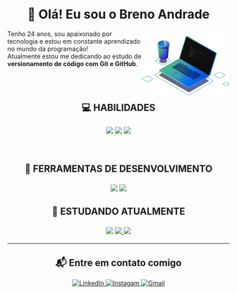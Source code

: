 <h1 align="center"> 👋 Olá! Eu sou o Breno Andrade</h1>

<img src="https://raw.githubusercontent.com/090Raphael/imagens/86227742a4942ef2d095bfb6e68ad9767f208ef9/imagens/ilustra%C3%A7%C3%A3o%20de%20computador%202.png" alt="ilustração de um computador" width="200px" align="right">

Tenho 24 anos, sou apaixonado por tecnologia e estou em constante aprendizado no mundo da programação!  
Atualmente estou me dedicando ao estudo de **versionamento de código com Git e GitHub**.

<br><br>

<h2 align="center"> 💻 HABILIDADES</h2>

<h3 align="center">
  <img src="https://img.shields.io/badge/HTML5-E34F26?style=for-the-badge&logo=html5&logoColor=white" />
  <img src="https://img.shields.io/badge/CSS3-1572B6?style=for-the-badge&logo=css3&logoColor=white" />
  <img src="https://img.shields.io/badge/JavaScript-F7DF1E?style=for-the-badge&logo=javascript&logoColor=black" />
</h3>

<br>

<h2 align="center"> 🚀 FERRAMENTAS DE DESENVOLVIMENTO</h2>

<h3 align="center">
  <img src="https://img.shields.io/badge/Git-F05032?style=for-the-badge&logo=git&logoColor=white" />
  <img src="https://img.shields.io/badge/VSCode-007ACC?style=for-the-badge&logo=visual-studio-code&logoColor=white" />
</h3>



<h2 align="center"> 🧠 ESTUDANDO ATUALMENTE</h2>

<h3 align="center">
  <img src="https://img.shields.io/badge/Git-F05032?style=for-the-badge&logo=git&logoColor=white" />
  <a href="https://github.com/Breno890" target="_blank">
    <img src="https://img.shields.io/badge/GitHub-100000?style=for-the-badge&logo=github&logoColor=white" />
  </a>
  <img src="https://img.shields.io/badge/Java-ED8B00?style=for-the-badge&logo=java&logoColor=white" />
</h3>

<hr>
<h2 align="center">📬 Entre em contato comigo</h2>

<p align="center">
  <a href="https://www.linkedin.com/in/seu-linkedin" target="_blank">
    <img src="https://img.shields.io/badge/LinkedIn-0077B5?style=for-the-badge&logo=linkedin&logoColor=white" alt="LinkedIn">
  </a>
  <a href="https://www.instagram.com/andrad_breno" target="_blank">
    <img src="https://img.shields.io/badge/Instagram-E4405F?style=for-the-badge&logo=instagram&logoColor=white" alt="Instagam">
  </a>
  <a href="mailto:brenoandrade890@gmail.com" target="_blank">
    <img src="https://img.shields.io/badge/Gmail-D14836?style=for-the-badge&logo=gmail&logoColor=white" alt="Gmail">
  </a>
</p>

